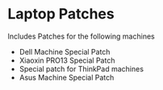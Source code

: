 # Laptop Patches
Includes Patches for the following machines

- Dell Machine Special Patch
- Xiaoxin PRO13 Special Patch
- Special patch for ThinkPad machines
- Asus Machine Special Patch